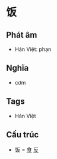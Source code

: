 # 饭

## Phát âm
* Hán Việt: phạn

## Nghĩa
* cơm

## Tags
* Hán Việt

## Cấu trúc
* 饭 = [食](食.md) [反](反.md)

<script>window.HANZI_FIELD='饭';</script>